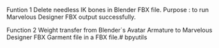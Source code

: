 
Funtion 1
Delete needless IK bones in Blender FBX file.
Purpose : to run Marvelous Designer FBX output successfully.

Function 2
Weight transfer from Blender`s Avatar Armature to Marvelous Designer FBX Garment file in a FBX file.# bpyutils
